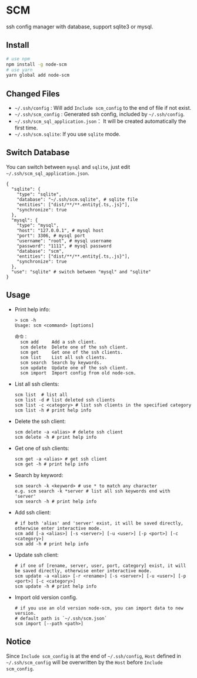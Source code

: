 # SCM

ssh config manager with database, support sqlite3 or mysql.

## Install

```bash
# use npm
npm install -g node-scm
# use yarn
yarn global add node-scm
```

## Changed Files

+ `~/.ssh/config` : Will add `Include scm_config` to the end of file if not exist.
+ `~/.ssh/scm_config` : Generated ssh config, included by `~/.ssh/config`.
+ `~/.ssh/scm_sql_application.json`： It will be created automatically the first time.
+ `~/.ssh/scm.sqlite`: If you use `sqlite` mode.

## Switch Database

You can switch between `mysql` and `sqlite`, just edit `~/.ssh/scm_sql_application.json`.

```
{
  "sqlite": {
    "type": "sqlite",
    "database": "~/.ssh/scm.sqlite", # sqlite file
    "entities": ["dist/**/**.entity{.ts,.js}"],
    "synchronize": true
  },
  "mysql": {
    "type": "mysql",
    "host": "127.0.0.1", # mysql host
    "port": 3306, # mysql port
    "username": "root", # mysql username
    "password": "1111", # mysql password
    "database": "scm",
    "entities": ["dist/**/**.entity{.ts,.js}"],
    "synchronize": true
  },
  "use": "sqlite" # switch between "mysql" and "sqlite"
}
```

## Usage

+ Print help info:

  ```
  > scm -h
  Usage: scm <command> [options]
  
  命令：
    scm add     Add a ssh client.
    scm delete  Delete one of the ssh client.
    scm get     Get one of the ssh clients.
    scm list    List all ssh clients.
    scm search  Search by keywords.
    scm update  Update one of the ssh client.
    scm import  Import config from old node-scm.
  ```

+ List all ssh clients:

  ```
  scm list  # list all
  scm list -d # list deleted ssh clients
  scm list -c <category> # list ssh clients in the specified category
  scm list -h # print help info
  ```

+ Delete the ssh client:

  ```
  scm delete -a <alias> # delete ssh client
  scm delete -h # print help info
  ```

+ Get one of ssh clients:

  ```
  scm get -a <alias> # get ssh client
  scm get -h # print help info
  ```

+ Search by keyword:

  ```
  scm search -k <keyword> # use * to match any character
  e.g. scm search -k *server # list all ssh keywords end with 'server'
  scm search -h # print help info
  ```

+ Add ssh client:

  ```
  # if both 'alias' and 'server' exist, it will be saved directly, otherwise enter interactive mode.
  scm add [-a <alias>] [-s <server>] [-u <user>] [-p <port>] [-c <category>]
  scm add -h # print help info
  ```

+ Update ssh client:

  ```
  # if one of [rename, server, user, port, category] exist, it will be saved directly, otherwise enter interactive mode.
  scm update -a <alias> [-r <rename>] [-s <server>] [-u <user>] [-p <port>] [-c <category>]
  scm update -h # print help info
  ```

+ Import old version config.

  ```
  # if you use an old version node-scm, you can import data to new version. 
  # default path is `~/.ssh/scm.json`
  scm import [--path <path>] 
  ```

## Notice

Since `Include scm_config` is at the end of `~/.ssh/config`, `Host` defined in `~/.ssh/scm_config` will be overwritten by the `Host` before `Include scm_config`.